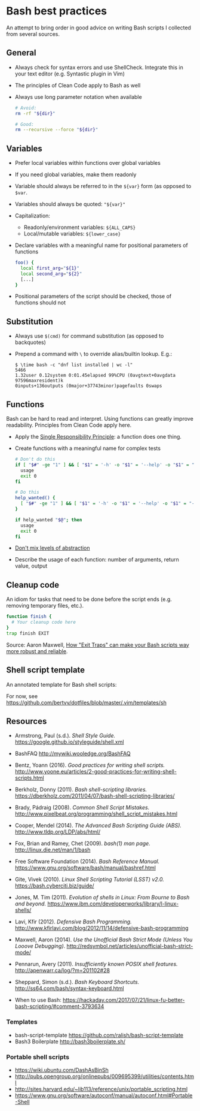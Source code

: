 # Bash best practices

An attempt to bring order in good advice on writing Bash scripts I collected from several sources.

## General

- Always check for syntax errors and use ShellCheck. Integrate this in your text editor (e.g. Syntastic plugin in Vim)
- The principles of Clean Code apply to Bash as well
- Always use long parameter notation when available

    ```Bash
    # Avoid:
    rm -rf "${dir}"

    # Good:
    rm --recursive --force "${dir}"
    ```

## Variables

- Prefer local variables within functions over global variables
- If you need global variables, make them readonly
- Variable should always be referred to in the `${var}` form (as opposed to `$var`.
- Variables should always be quoted: `"${var}"`
- Capitalization:
    - Readonly/environment variables: `${ALL_CAPS}`
    - Local/mutable variables: `${lower_case}`
- Declare variables with a meaningful name for positional parameters of functions

    ```Bash
    foo() {
      local first_arg="${1}"
      local second_arg="${2}"
      [...]
    }
    ```
- Positional parameters of the script should be checked, those of functions should not


## Substitution

- Always use `$(cmd)` for command substitution (as opposed to backquotes)
- Prepend a command with `\` to override alias/builtin lookup. E.g.:

    ```
    $ \time bash -c "dnf list installed | wc -l"
    5466
    1.32user 0.12system 0:01.45elapsed 99%CPU (0avgtext+0avgdata 97596maxresident)k
    0inputs+136outputs (0major+37743minor)pagefaults 0swaps
    ```

## Functions

Bash can be hard to read and interpret. Using functions can greatly improve readability. Principles from Clean Code apply here.

- Apply the [Single Responsibility Principle](https://en.wikipedia.org/wiki/Single_responsibility_principle): a function does one thing.
- Create functions with a meaningful name for complex tests

    ```Bash
    # Don't do this
    if [ "$#" -ge "1" ] && [ "$1" = '-h' -o "$1" = '--help' -o "$1" = "-?" ]; then
      usage
      exit 0
    fi

    # Do this
    help_wanted() {
      [ "$#" -ge "1" ] && [ "$1" = '-h' -o "$1" = '--help' -o "$1" = "-?" ]
    }

    if help_wanted "$@"; then
      usage
      exit 0
    fi
    ```
- [Don't mix levels of abstraction](http://sivalabs.in/clean-code-dont-mix-different-levels-of-abstractions/)
- Describe the usage of each function: number of arguments, return value, output

## Cleanup code

An idiom for tasks that need to be done before the script ends (e.g. removing temporary files, etc.).

```Bash
function finish {
  # Your cleanup code here
}
trap finish EXIT
```

Source: Aaron Maxwell, [How "Exit Traps" can make your Bash scripts way more robust and reliable](http://redsymbol.net/articles/bash-exit-traps/).

## Shell script template

An annotated template for Bash shell scripts:

For now, see <https://github.com/bertvv/dotfiles/blob/master/.vim/templates/sh>

## Resources

- Armstrong, Paul (s.d.). *Shell Style Guide.* <https://google.github.io/styleguide/shell.xml>
- BashFAQ <http://mywiki.wooledge.org/BashFAQ>
- Bentz, Yoann (2016). *Good practices for writing shell scripts.* <http://www.yoone.eu/articles/2-good-practices-for-writing-shell-scripts.html>
- Berkholz, Donny (2011). *Bash shell-scripting libraries.* <https://dberkholz.com/2011/04/07/bash-shell-scripting-libraries/>
- Brady, Pádraig (2008). *Common Shell Script Mistakes.* <http://www.pixelbeat.org/programming/shell_script_mistakes.html>
- Cooper, Mendel (2014). *The Advanced Bash Scripting Guide (ABS).* <http://www.tldp.org/LDP/abs/html/>
- Fox, Brian and Ramey, Chet (2009). *bash(1) man page.* <http://linux.die.net/man/1/bash>
- Free Software Foundation (2014). *Bash Reference Manual.* <https://www.gnu.org/software/bash/manual/bashref.html>
- Gite, Vivek (2010). *Linux Shell Scripting Tutorial (LSST) v2.0.* <https://bash.cyberciti.biz/guide/>
- Jones, M. Tim (2011). *Evolution of shells in Linux: From Bourne to Bash and beyond.* <https://www.ibm.com/developerworks/library/l-linux-shells/>
- Lavi, Kfir (2012). *Defensive Bash Programming.* <http://www.kfirlavi.com/blog/2012/11/14/defensive-bash-programming>
- Maxwell, Aaron (2014). *Use the Unofficial Bash Strict Mode (Unless You Looove Debugging)*. <http://redsymbol.net/articles/unofficial-bash-strict-mode/>
- Pennarun, Avery (2011). *Insufficiently known POSIX shell features.* <http://apenwarr.ca/log/?m=201102#28>
- Sheppard, Simon (s.d.). *Bash Keyboard Shortcuts.* <http://ss64.com/bash/syntax-keyboard.html>

- When to use Bash: <https://hackaday.com/2017/07/21/linux-fu-better-bash-scripting/#comment-3793634>

### Templates

- bash-script-template <https://github.com/ralish/bash-script-template>
- Bash3 Boilerplate <http://bash3boilerplate.sh/>

### Portable shell scripts

- https://wiki.ubuntu.com/DashAsBinSh
- http://pubs.opengroup.org/onlinepubs/009695399/utilities/contents.html
- http://sites.harvard.edu/~lib113/reference/unix/portable_scripting.html
- https://www.gnu.org/software/autoconf/manual/autoconf.html#Portable-Shell
